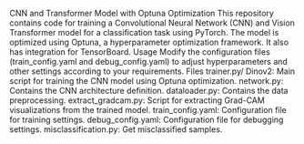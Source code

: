 CNN and Transformer Model with Optuna Optimization
This repository contains code for training a Convolutional Neural Network (CNN) and Vision Transformer model for a classification task using PyTorch. The model is optimized using Optuna, a hyperparameter optimization framework. It also has integration for TensorBoard.
Usage
Modify the configuration files (train_config.yaml and debug_config.yaml) to adjust hyperparameters and other settings according to your requirements.
Files
trainer.py/ Dinov2: Main script for training the CNN model using Optuna optimization.
network.py: Contains the CNN architecture definition.
dataloader.py: Contains the data preprocessing.
extract_gradcam.py: Script for extracting Grad-CAM visualizations from the trained model.
train_config.yaml: Configuration file for training settings.
debug_config.yaml: Configuration file for debugging settings.
misclassification.py: Get misclassified samples.
